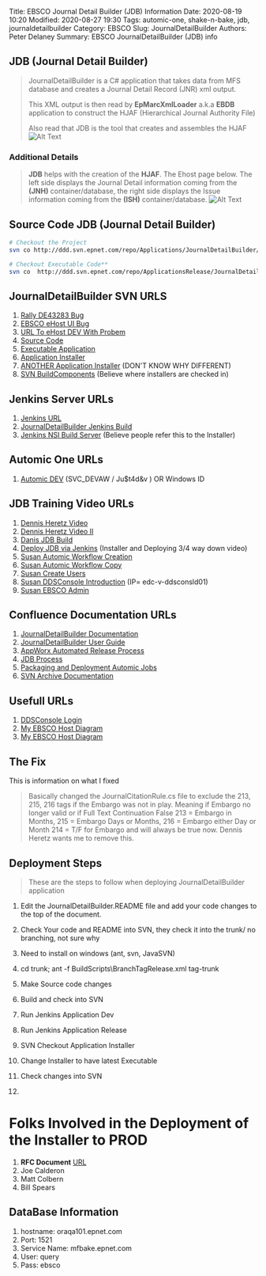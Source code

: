 Title:  EBSCO Journal Detail Builder (JDB) Information
Date: 2020-08-19 10:20
Modified: 2020-08-27 19:30
Tags: automic-one, shake-n-bake, jdb, journaldetailbuilder
Category: EBSCO
Slug: JournalDetailBuilder
Authors: Peter Delaney 
Summary: EBSCO JournalDetailBuilder (JDB) info

## JDB (Journal Detail Builder)

> JournalDetailBuilder is a C# application that takes data from MFS database and creates a Journal Detail Record (JNR) xml output.
> 
> This XML output is then read by **EpMarcXmlLoader** a.k.a **EBDB** application to construct the HJAF (Hierarchical Journal Authority File)
>
> Also read that JDB is the tool that creates and assembles the HJAF
![Alt Text]({attach}/images/EBSCO/JDB_Process.JPG)

### Additional Details
> **JDB** helps with the creation of the **HJAF**.
> The Ehost page below.  The left side displays the Journal Detail information coming from the **(JNH)** container/database,
> the right side displays the Issue information coming from the **(ISH)** container/database.
![Alt Text]({attach}/images/EBSCO/Journal_Detail_Page.JPG)

## Source Code JDB (Journal Detail Builder)
```bash
# Checkout the Project
svn co http://ddd.svn.epnet.com/repo/Applications/JournalDetailBuilder/trunk/

# Checkout Executable Code**
svn co  http://ddd.svn.epnet.com/repo/ApplicationsRelease/JournalDetailBuilder/JournalDetailBuilder-4.9.1.0/x64/

```

## JournalDetailBuilder SVN URLS
1. [Rally DE43283 Bug](https://rally1.rallydev.com/#/56048990077/dashboard?detail=%2Fdefect%2F354272135500)
1. [EBSCO eHost UI Bug](https://web.a.ebscohost.com/ehost/command/detail?vid=0&sid=30836470-31c6-415f-9ff9-e3c6ad3a4bfc%40sdc-v-sessmgr03&bdata=JnNpdGU9ZWhvc3QtbGl2ZQ%3d%3d#jid=7M1&db=plh)
1. [URL To eHost DEV With Probem](http://devaw-epweb101.epnet.com/ehost/command/detail?vid=6&sid=f8c3cf52-6d67-4a65-989e-ab1b0b652d3f%40redis&bdata=JnNpdGU9ZWhvc3QtbGl2ZQ%3d%3d#jid=KI7R&db=egs)
1. [Source Code](http://ddd.svn.epnet.com/repo/Applications/JournalDetailBuilder/trunk/)
1. [Executable Application](http://ddd.svn.epnet.com/repo/ApplicationsRelease/JournalDetailBuilder/)
1. [Application Installer](http://ae-dev.svn.epnet.com/repo/ApplicationInstallers/JournalDetailBuilder/trunk/)
1. [ANOTHER Application Installer](http://ddd.svn.epnet.com/repo/ApplicationInstallers/)  (DON'T KNOW WHY DIFFERENT)
1. [SVN BuildComponents](http://ae-dev.svn.epnet.com/repo/BuildComponents/)  (Believe where installers are checked in)

## Jenkins Server URLs
1. [Jenkins URL](http://ddd-x64-build1:8080/view/)
1. [JournalDetailBuilder Jenkins Build](http://ddd-x64-build1:8080/job/rel-app-JournalDetailBuilder/)
1. [Jenkins NSI Build Server](http://ddd-build2:8080/view/nsi-dev/)    (Believe people refer this to the Installer)

## Automic One URLs
1. [Automic DEV](http://dev.oneautomation.epnet.com:8080/awi/)   (SVC_DEVAW / Ju$t4d&v ) OR Windows ID



## JDB Training Video URLs
1. [Dennis Heretz Video](https://web.microsoftstream.com/video/ba3a3522-084b-44ab-b35e-4dd0ee7c6dfe)
1. [Dennis Heretz Video II](https://web.microsoftstream.com/video/3a041be8-fbe1-4bdf-a96c-1f28f4ef1274)
1. [Danis JDB Build](https://web.microsoftstream.com/video/d6279202-7187-41a3-979e-048f2d344d29)
1. [Deploy JDB via Jenkins](https://web.microsoftstream.com/video/8fdee282-ac62-49f5-b1b2-c32eb6f624a4)  (Installer and Deploying 3/4 way down video)
1. [Susan Automic Workflow Creation](https://web.microsoftstream.com/video/e320d55f-b846-4171-bea1-40720a0623d8)
1. [Susan Automic Workflow Copy](https://web.microsoftstream.com/video/fcca5ae5-a3d1-452b-b8a6-c88c49799938)
1. [Susan Create Users](https://web.microsoftstream.com/video/df51c8d9-39ee-468f-959b-a35152807d29)
1. [Susan DDSConsole Introduction](https://web.microsoftstream.com/video/5c785b9a-df93-4d42-9920-2fb553e459c8)  (IP= edc-v-ddsconsld01)
1. [Susan EBSCO Admin](https://web.microsoftstream.com/video/b596de48-8a7f-4558-82e8-97b58471d8bf)


## Confluence Documentation URLs
1. [JournalDetailBuilder Documentation](https://confluence.epnet.com/pages/viewpage.action?spaceKey=ART&title=AoP+CB%3A+SPIKE%3A+To+learn+JDB+and+its+role+on+the+build+and+the+CB+changes)
1. [JournalDetailBuilder User Guide](https://confluence.epnet.com/pages/viewpage.action?spaceKey=ese&title=Journal+Detail+Builder+User+Guide)
1. [AppWorx Automated Release Process](https://confluence.epnet.com/pages/viewpage.action?spaceKey=ese&title=Automation+Engine+%28AppWx+V9%29+Automated+Release+Process)
1. [JDB Process](https://confluence.epnet.com/display/ese/Generic+interface+that+will+allow+JDB+to+process+content+from+MFS%2C+serfiles%2C+or+other+journal+XML+files)
1. [Packaging and Deployment Automic Jobs](https://confluence.epnet.com/display/DP/Packaging+and+Deployment)
1. [SVN Archive Documentation](https://confluence.epnet.com/pages/viewpage.action?spaceKey=ddp&title=SVN+Archive+Documentation%3A+Development)

## Usefull URLs
1. [DDSConsole Login](http://edc-v-ddsconsld01:4200/login)
1. [My EBSCO Host Diagram](https://go.gliffy.com/go/html5/13353820)
1. [My EBSCO Host Diagram](https://confluence.epnet.com/display/~pdelaney/DDS+Diagram)

## The Fix
This is information on what I fixed
> Basically changed the JournalCitationRule.cs file to exclude the 213, 215, 216 tags if the Embargo was not in play.  Meaning if Embargo no longer valid or if Full Text Continuation False
> 213 = Embargo in Months, 215 = Embargo Days or Months, 216 = Embargo either Day or Month
> 214 = T/F for Embargo and will always be true now.  Dennis Heretz wants me to remove this.




## Deployment Steps ##

> These are the steps to follow when deploying JournalDetailBuilder application

1. Edit the JournalDetailBuilder.README file and add your code changes to the top of the document.
1. Check Your code and README into SVN, they check it into the trunk/ no branching, not sure why
1. Need to install on windows (ant, svn, JavaSVN)
1. cd trunk; ant -f BuildScripts\BranchTagRelease.xml tag-trunk

1. Make Source code changes
1. Build and check into SVN
1. Run Jenkins Application Dev
1. Run Jenkins Application Release
1. SVN Checkout Application Installer
1. Change Installer to have latest Executable
1. Check changes into SVN
1.

# Folks Involved in the Deployment of the Installer to PROD
1. **RFC Document** [URL](https://ebscoind.sharepoint.com/sites/GrandCentral/Lists/RequestforChange/DispForm.aspx?ID=615&originalPath=aHR0cHM6Ly9lYnNjb2luZC5zaGFyZXBvaW50LmNvbS86bGk6L3MvR3JhbmRDZW50cmFsL0V3YmVOVkxiRll0RWlIUXNTcThrYnRvQi1SYzhSRWxtNnJEeG54T00yVzc1N0E_cnRpbWU9dXlPS18wWmEyRWc)
1. Joe Calderon
1. Matt Colbern
1. Bill Spears

## DataBase Information
1. hostname: oraqa101.epnet.com
2. Port: 1521
3. Service Name:  mfbake.epnet.com
4. User: query
5. Pass: ebsco









